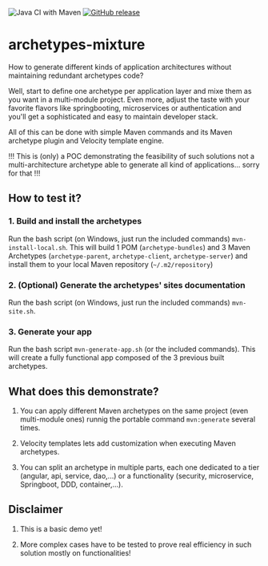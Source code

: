 ![Java CI with Maven](https://github.com/jeanjerome/archetypes-mixture/workflows/Java%20CI%20with%20Maven/badge.svg?branch=develop)
[![GitHub release](https://img.shields.io/github/release/jeanjerome/archetypes-mixture.svg?style=flat-square)](https://github.com/jeanjerome/archetypes-mixture) 

# archetypes-mixture
How to generate different kinds of application architectures without maintaining redundant archetypes code?

Well, start to define one archetype per application layer and mixe them as you want in a multi-module project. Even more, adjust the taste with your favorite flavors like springbooting, microservices or authentication and you'll get a sophisticated and easy to maintain developer stack.

All of this can be done with simple Maven commands and its Maven archetype plugin and Velocity template engine.

!!! This is (only) a POC demonstrating the feasibility of such solutions not a multi-architecture archetype able to generate all kind of applications... sorry for that !!!

## How to test it?

### 1. Build and install the archetypes
Run the bash script (on Windows, just run the included commands) `mvn-install-local.sh`.
This will build 1 POM (`archetype-bundles`) and 3 Maven Archetypes (`archetype-parent`, `archetype-client`, `archetype-server`) and install them to your local Maven repository (`~/.m2/repository`)

### 2. (Optional) Generate the archetypes' sites documentation
Run the bash script (on Windows, just run the included commands) `mvn-site.sh`.

### 3. Generate your app
Run the bash script `mvn-generate-app.sh` (or the included commands).
This will create a fully functional app composed of the 3 previous built archetypes.

## What does this demonstrate?

1. You can apply different Maven archetypes on the same project (even multi-module ones) runnig the portable command `mvn:generate` several times.

1. Velocity templates lets add customization when executing Maven archetypes.

1. You can split an archetype in multiple parts, each one dedicated to a tier (angular, api, service, dao,...) or a functionality (security, microservice, Springboot, DDD, container,...).

## Disclaimer

1. This is a basic demo yet!

1. More complex cases have to be tested to prove real efficiency in such solution mostly on functionalities!
